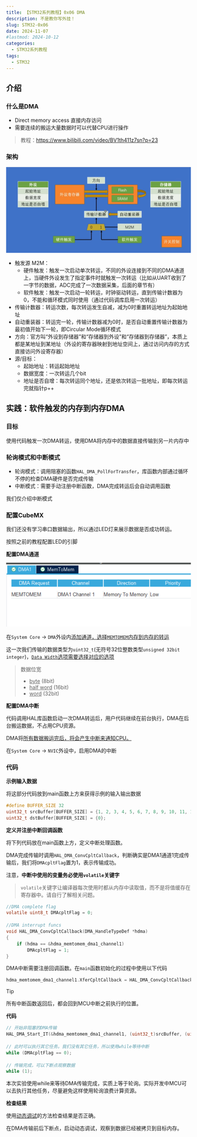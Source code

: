 ```yaml
---
title: 【STM32系列教程】0x06 DMA
description: 不是教你写外挂！
slug: STM32-0x06
date: 2024-11-07
#lastmod: 2024-10-12
categories:
  - STM32系列教程
tags:
  - STM32
---
```

## 介绍

### 什么是DMA

- Direct memory access 直接内存访问
- 需要连续的搬运大量数据时可以代替CPU进行操作

> 教程：https://www.bilibili.com/video/BV1th411z7sn?p=23

### 架构

<img src="image-20230807081914866.png" alt="image-20230807081914866" style="zoom:50%;" /> 

- 触发源 M2M：
  - 硬件触发：触发一次启动单次转运，不同的外设连接到不同的DMA通道上，当硬件外设发生了指定事件时就触发一次转运（比如从UART收到了一字节的数据，ADC完成了一次数据采集，后面的章节有）
  - 软件触发：触发一次启动一轮转运，时钟驱动转运，直到传输计数器为0，不能和循环模式同时使用（通过代码调库启用一次转运）
- 传输计数器：转运次数，每次转运发生自减，减为0时重置转运地址为起始地址
- 自动重装器：转运完一轮，传输计数器减为0时，是否自动重置传输计数器为最初值开始下一轮，即Circular Mode循环模式
- 方向：官方叫“外设到存储器”和“存储器到外设”和“存储器到存储器”，本质上都是某地址到某地址（外设的寄存器映射到地址空间上，通过访问内存的方式直接访问外设寄存器）
- 源/目标：
  - 起始地址：转运起始地址
  - 数据宽度：一次转运几个bit
  - 地址是否自增：每次转运同个地址，还是依次转运一批地址，即每次转运完就指针p++

## 实践：软件触发的内存到内存DMA

### 目标

使用代码触发一次DMA转运，使用DMA将内存中的数据直接传输到另一片内存中

### 轮询模式和中断模式

- 轮询模式：调用阻塞的函数`HAL_DMA_PollForTransfer`，库函数内部通过循环不停的检查DMA硬件是否完成传输
- 中断模式：需要手动注册中断函数，DMA完成转运后会自动调用函数

我们仅介绍中断模式

### 配置CubeMX

我们还没有学习串口数据输出，所以通过LED灯来展示数据是否成功转运。

按照之前的教程配置LED的引脚

**配置DMA通道**

![image-20241108180123475](image-20241108180123475.png)

在`System Core` -> `DMA`外设内<u>添加通道，选择`MEMTOMEM`内存到内存的转运</u>

这一次我们传输的数据类型为`uint32_t`(无符号32位整数类型`unsigned 32bit integer`)，<u>`Data Width`选项需要选择对应的选项</u>

> 数据位宽
>
> - <u>byte</u> (8bit)
> - <u>half word</u> (16bit)
> - <u>word</u> (32bit)

**配置DMA中断**

代码调用HAL库函数启动一次DMA转运后，用户代码继续在前台执行，DMA在后台搬运数据，不占用CPU资源。

DMA将<u>所有数据搬运完后，将会产生中断来通知CPU。</u>

在`System Core` -> `NVIC`外设中，启用DMA的中断

### 代码

**示例输入数据**

将这部分代码放到main函数上方来获得示例的输入输出数据

```c
#define BUFFER_SIZE 32
uint32_t srcBuffer[BUFFER_SIZE] = {1, 2, 3, 4, 5, 6, 7, 8, 9, 10, 11, 12, 13, 14, 15, 16, 17, 18, 19, 20, 21, 22, 23, 24, 25, 26, 27, 28, 29, 30, 31, 32};
uint32_t dstBuffer[BUFFER_SIZE] = {0};
```

**定义并注册中断回调函数**

将下列代码放在main函数上方，定义中断处理函数。

DMA完成传输时调用`HAL_DMA_ConvCpltCallback`，判断确实是DMA1通道1完成传输后，我们将`DMAcpltFlag`置为1，表示传输成功。

注意，**中断中使用的变量务必使用`volatile`关键字**

> `volatile`关键字让编译器每次使用时都从内存中读取值，而不是将值缓存在寄存器中。请自行了解相关问题。

```c
//DMA complete flag
volatile uint8_t DMAcpltFlag = 0;

//DMA interrupt funcs
void HAL_DMA_ConvCpltCallback(DMA_HandleTypeDef *hdma)
{
    if (hdma == &hdma_memtomem_dma1_channel1)
        DMAcpltFlag = 1;
}
```

DMA中断需要注册回调函数。在`main`函数初始化的过程中使用以下代码

```c
hdma_memtomem_dma1_channel1.XferCpltCallback = HAL_DMA_ConvCpltCallback;
```

> [!TIP]
>
> 所有中断函数返回后，都会回到MCU中断之前执行的位置。

**代码**

```c
// 开始非阻塞的DMA传输
HAL_DMA_Start_IT(&hdma_memtomem_dma1_channel1, (uint32_t)srcBuffer, (uint32_t)dstBuffer, BUFFER_SIZE);

// 此时可以执行其它任务。我们没有其它任务，所以使用while等待中断
while (DMAcpltFlag == 0);

// 传输完成，可以下断点观察数据
while (1);
```

本次实验使用while来等待DMA传输完成，实质上等于轮询。实际开发中MCU可以去执行其他任务，尽量避免这样使用轮询浪费计算资源。

**检查结果**

使用<u>动态调试</u>的方法检查结果是否正确。

在DMA传输前后下断点，启动动态调试，观察到数据已经被拷贝到目标内存。

